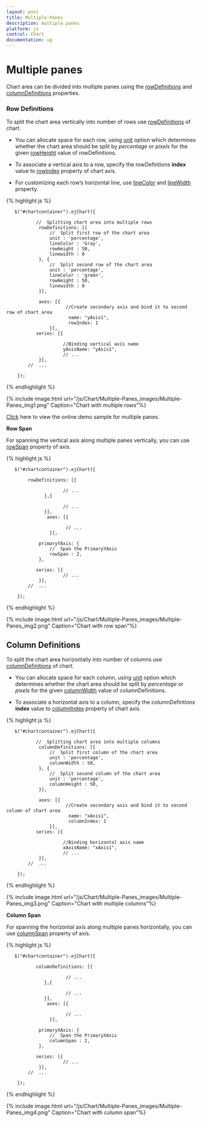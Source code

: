 ```yaml
---
layout: post
title: Multiple-Panes
description: multiple panes                    
platform: js
control: Chart
documentation: ug
---
```


# Multiple panes

Chart area can be divided into multiple panes using the [rowDefinitions](../api/ejchart.html#members:rowdefinitions) and [columnDefinitions](../api/ejchart.html#members:rowdefinitions) properties.

### Row Definitions

To split the chart area vertically into number of rows use [rowDefinitions](../api/ejchart.html#members:rowdefinitions) of chart. 

* You can allocate space for each row, using [unit](../api/ejchart.html#members:rowdefinitions-unit) option which determines whether the chart area should be split by *percentage* or *pixels* for the given [rowHeight](../api/ejchart.html#members:rowdefinitions-rowheight) value of rowDefinitions.
 
* To associate a vertical axis to a row, specify the rowDefintions **index** value to [rowIndex](../api/ejchart.html#members:primaryyaxis-rowindex) property of chart axis.

* For customizing each row’s horizontal line, use [lineColor](../api/ejchart.html#members:rowdefinitions-linecolor) and [lineWidth](../api/ejchart.html#members:rowdefinitions-linewidth) property.


{% highlight js %}


       $("#chartcontainer").ejChart({
                    
               //  Splitting chart area into multiple rows
                rowDefinitions: [{
                    //  Split first row of the chart area
                    unit : 'percentage',                 
                    lineColor : 'Gray',
                    rowHeight : 50,
                    linewidth : 0
                }, {
                    //  Split second row of the chart area
                    unit : 'percentage',                 
                    lineColor : 'green',
                    rowHeight : 50,
                    linewidth : 0
                }],

                axes: [{
                          //Create secondary axis and bind it to second row of chart area
                           name: "yAxis1",
                           rowIndex: 1
                    }],   
               series: [{

                         //Binding vertical axis name
                         yAxisName: "yAxis1",
                         // ...
                }],        
            //  ...

        });


{% endhighlight %}

{% include image.html url="/js/Chart/Multiple-Panes_images/Multiple-Panes_img1.png" Caption="Chart with multiple rows"%}

[Click](http://js.syncfusion.com/demos/web/#!/azure/chart/chartaxes/multipleaxes) here to view the online demo sample for multiple panes.


**Row Span**

For spanning the vertical axis along multiple panes vertically, you can use [rowSpan](../api/ejchart.html#members:primaryyaxis-rowspan) property of axis. 

{% highlight js %}


       $("#chartcontainer").ejChart({
                    
            rowDefinitions: [{

                         // ...
                  },{

                         // ...
                  }],
                   axes: [{

                          // ...
                    }],

                primaryYAxis: {
                    //  Span the PrimaryYAxis                    
                    rowSpan : 2,
                }, 

               series: [{
                         // ...
                }],        
            //  ...

        });


{% endhighlight %}

{% include image.html url="/js/Chart/Multiple-Panes_images/Multiple-Panes_img2.png" Caption="Chart with row span"%}


## Column Definitions

To split the chart area horizontally into number of columns use [columnDefinitions](../api/ejchart.html#members:columndefinitions) of chart.

* You can allocate space for each column, using [unit](../api/ejchart.html#members:columndefinitions-unit) option which determines whether the chart area should be split by *percentage* or *pixels* for the given [columnWidth](../api/ejchart.html#members:columndefinitions-columnwidth) value of columnDefinitions.
 
* To associate a horizontal axis to a column, specify the columnDefintions **index** value to [columnIndex](../api/ejchart.html#members:primaryxaxis-columnindex) property of chart axis.
 
{% highlight js %}

 
       $("#chartcontainer").ejChart({
                    
               //  Splitting chart area into multiple columns
                columnDefinitions: [{
                    //  Split first column of the chart area
                    unit : 'percentage', 
                    columnWidth : 50,
                }, {
                    //  Split second column of the chart area
                    unit : 'percentage',                 
                    columnHeight : 50,
                }],

                axes: [{
                          //Create secondary axis and bind it to second column of chart area 
                           name: "xAxis1",
                           columnIndex: 1
                    }],   
               series: [{

                         //Binding horizontal axis name
                         xAxisName: "xAxis1",
                         // ...
                }],        
            //  ...

        });


{% endhighlight %}

{% include image.html url="/js/Chart/Multiple-Panes_images/Multiple-Panes_img3.png" Caption="Chart with multiple columns"%}


**Column Span**

For spanning the horizontal axis along multiple panes horizontally, you can use [columnSpan](../api/ejchart.html#members:primaryxaxis-columnspan) property of axis. 

{% highlight js %}

 
       $("#chartcontainer").ejChart({
                    
               columnDefinitions: [{

                          // ...
                  },{

                          // ...
                  }],
                   axes: [{

                          // ...
                    }],

                primaryXAxis: {
                    //  Span the PrimaryXAxis                    
                    columnSpan : 2,
                }, 

               series: [{
                         // ...
                }],        
            //  ...

        });


{% endhighlight %}

{% include image.html url="/js/Chart/Multiple-Panes_images/Multiple-Panes_img4.png" Caption="Chart with column span"%}

